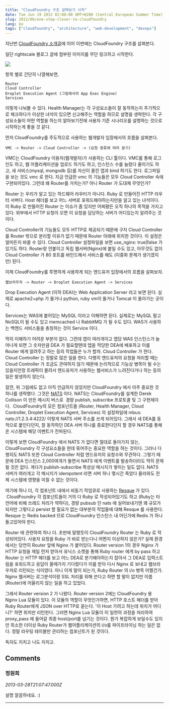 ```yaml
---
title: "CloudFoundry 구조 살펴보기 시작"
date: Tue Jun 19 2012 02:00:00 GMT+0200 (Central European Summer Time)
slug: 2012/06/one-step-closer-to-cloudfoundry
lang: ko
tags: ["cloudfoundry", "architecture", "web-development", "devops"]
---
```


지난번 [CloudFoundry 소개글](/2012/06/an-overview-of-cloudfoundry/)에 이어 이번에는 CloudFoundry 구조를 살펴본다.

일단 rightscale 블로그 글에 첨부된 이미지를 무단 링크하고 시작한다.

![](http://rightscale.files.wordpress.com/2011/04/cloudfoundry2.png)

항목 별로 간단히 나열해보면,

	Router
	Cloud Controller
	Droplet Execution Agent (그림에서의 App Exec Engine)
	Services

이렇게 나눠볼 수 있다. Health Manager는 각 구성요소들이 잘 동작하는지 주기적으로 체크하다가 이상한 녀석이 있으면 신고해주는 역할을 하므로 설명을 생략한다. 각 구성요소들이 어떤 역할을 하는지 알아보기전에 사용자 기준 시나리오를 설명하는 것으로 시작하는게 좋을 것 같다.

먼저 CloudFoundry를 주도적으로 사용하는 웹개발자 입장에서의 흐름을 살펴본다.

	VMC -> Router -> Cloud Controller -> (요청 종류에 따라 분기)

VMC는 CloudFoundry 이용자(웹개발자)가 사용하는 CLI 툴이다. VMC를 통해 로그인도 하고, 웹 어플리케이션을 업로드 하기도 하고, 인스턴스 수를 늘렸다 줄이기도 하고, 새 서비스(mysql, mongodb 등)를 자신이 올린 앱과 bind 하기도 한다. 로그파일을 보는 것도 vmc 로 한다. 지금 언급한 vmc 의 기능들은 모두 Cloud Controller 속에 구현되어있다. 그런데 왜 Router를 거치는가? 아니 Router 가 도대체 무엇인가?

Router 는 우리가 알고 있는 하드웨어 라우터가 아니다. Ruby 로 만들어진 HTTP 라우터 서버다. Host 헤더를 보고 어느 서버로 포워드해야하는지만을 알고 있는 녀석이다. 이 Ruby 로 만들어진 Router 는 이슈가 좀 있지만 어찌됐든 오직 하나의 목적을 가지고 있다. 외부에서 HTTP 요청이 오면 이 요청을 담당하는 서버가 어디있는지 알려주는 것이다.

Cloud Controller의 기능들도 모두 HTTP로 제공되기 때문에 구지 Cloud Controller를 Router 밖으로 분리할 이유가 없기 때문에 Router 아래에 위치한 것이다. 이 설정은 얼마든지 바꿀 수 있다. Cloud Controller 설정파일을 보면 use_nginx: true|false 가 있기도 하다. Router랑 안붙이고 독립 웹서버(Nginx)에 붙일 수도 있고, 아무것도 없이 Cloud Controller 가 80 포트를 바인드해서 서비스를 해도 (이중화 문제가 생기겠지만) 된다.

 

이제 CloudFoundry를 투명하게 사용하게 되는 엔드유저 입장에서의 흐름을 살펴보자.

	웹브라우저 -> Router -> Droplet Execution Agent -> Services

Drop Execution Agent (이하 DEA)는 Web Application Server 라고 보면 된다. 실제로 apache2+php 가 돌거나 python, ruby vm이 돌거나 Tomcat 이 돌아가는 곳이다.

Services는 WAS에 붙어있는 MySQL 이라고 이해하면 된다. 실제로는 MySQL 말고 NoSQL이 될 수도 있고 memcached 나 RabbitMQ 가 될 수도 있다. WAS가 사용하는 백엔드 서비스들을 총칭하는 것이 Service 이다.

딱히 이해하기 어려운 부분이 없다. 그런데 앱이 여러개이고 앱당 WAS 인스턴스가 늘어나게 되면 그 숫자만큼 DEA 가 필요할텐데 앱을 적당한 DEA에 배포하고 이를 Router 에게 알려주고 하는 등의 작업들은 누가 할까. Cloud Controller 가 한다. Cloud Controller 는 정말로 많은 일을 한다. 다행히 엔드유저의 요청을 처리할 때는 Cloud Controller 가 조금도 관여하지 않기 때문에 논리적으로 기능상 병목이 될 수는 있을지언정 트래픽이 몰려서 엔드유저가 사용하는 웹서비스가 느려진다거나 하는 등의 일은 발생하지 않는다.

잠깐, 위 그림에도 없고 아직 언급하지 않았지만 CloudFoundry 에서 아주 중요한 것 하나를 생략했다. 그것은 [NATS](https://github.com/derekcollison/nats) 이다. NATS는 CloudFoundry를 설계한 Derek Collison 이 만든 메시지 버스로  경량 publish, subscribe 프로토콜 및 그 구현체이다.  CloudFoundry의 모든 컴포넌트들 (Router, Health Manager, Cloud Controller, Droplet Execution Agent, Services) 의 설정파일에 mbus: nats://1.2.3.4:4222/ 이렇게 NATS 서버 주소를 쓰게 되어있다. 그래서 새 DEA를 동적으로 붙인다던지, 잘 동작하던 DEA 서버 하나를 종료한다던지 할 경우 NATS를 통해 온 시스템에 해당 이벤트가 전파된다.

이렇게 보면 CloudFoundry 에서 NATS 가 없다면 절대로 돌아가지 않는, CloudFoundry 각 구성요소들을 한데 묶어주는 중요한 역할을 하는 것이다. 그러나 다행히도 NATS 또한 Cloud Controller 처럼 엔드유저의 요청수와 무관하다. 그렇기 때문에 DEA 인스턴스 2,000여개가 돌면서 NATS 에게 이벤트를 발송하더라도 딱히 문제 될 것은 없다. 게다가 publish-subscribe 특성상 메시지가 쌓이는 일도 없다. NATS 서버가 여러개고 각 메시지가 idempotent 라면 서버 하나 몇시간 죽었다 올라와도 전체 시스템에 영향을 미칠 수 없는 것이다.

여기에 하나 더, 각 컴포넌트 내에서 비동기 작업큐로 사용하는 [Resque](https://github.com/defunkt/resque) 가 있다.  CloudFoundry 각 컴포넌트들이 거의 다 Ruby 로 작성되어있기도 하고 (Ruby는 타언어에 비해 쓰레드 처리가 약하다), 경량 pubsub 인 nats 에 실어보내기엔 꽤 규모가 되지만 그렇다고 persist 할 필요가 없는 대부분의 작업들에 대해 Resque 를 사용한다. Resque 는 Redis backed 므로 CloudFoundry 인스턴스 내 어딘가에 Redis 가 하나 돌고있어야 한다.

Router 에 관련하여 하나 더. 초반에 말했듯이 CloudFoundry Router 는 Ruby 로 작성되어있다. 사용자 요청을 Ruby 가 바로 받는다니 어쩐지 이상하지 않은가? 실제 환경에서는 당연히 Router 앞에 Nginx 가 붙어있다. Router version 1의 경우 Nginx 가 HTTP 요청을 제일 먼저 받아서 유닉스 소켓을 통해 Ruby router 에게 by pass 하고 Router 는 HTTP 헤더를 보고 어느 DEA로 분기해야하는지 잡아서 그 DEA로 입력스트림을 포워드하고 응답이 올때가지 기다렸다가 이를 받아 다시 Nginx 로 보내고 웹브라우저로 리턴되는 식이였다. 아니 이게 말이 되는가, Ruby Router 의 i/o 병목 어쩔건가. Nginx 웹서버는 로그분석이랑 SSL 처리를 위해 쓴다고 하면 할 말이 없지만 이름(Router)에 어울리지 않는 일을 하고 있었다.

그래서 Router version 2 가 나왔다. Router version 2에는 CloudFoundry 용 Nginx Lua 모듈이 있다. 이 모듈의 역할이 무엇인가하면, HTTP 호스트 헤더를 받아 Ruby Router에게 JSON over HTTP로 묻는다. '이 Host 가려고 하는데 위치가 어디니?' 하면 위치만 리턴한다. 그러면 Nginx Lua 모듈이 이 일련의 과정을 처리하여 proxy_pass 에 들어갈 최종 host/port를 넘기는 것이다. 뭔가 복잡하게 보일수도 있지만 최소한 더이상 Ruby Router가 웹어플리케이션의 i/o를 파이프라이닝 하는 일은 없다. 정말 라우팅 테이블만 관리하는 컴포넌트가 된 것이다.

독자도 지치고 나도 지치고.

## Comments

### 정원희
*2013-03-28T21:07:47.000Z*

설명 깔끔하네요. :)

---
